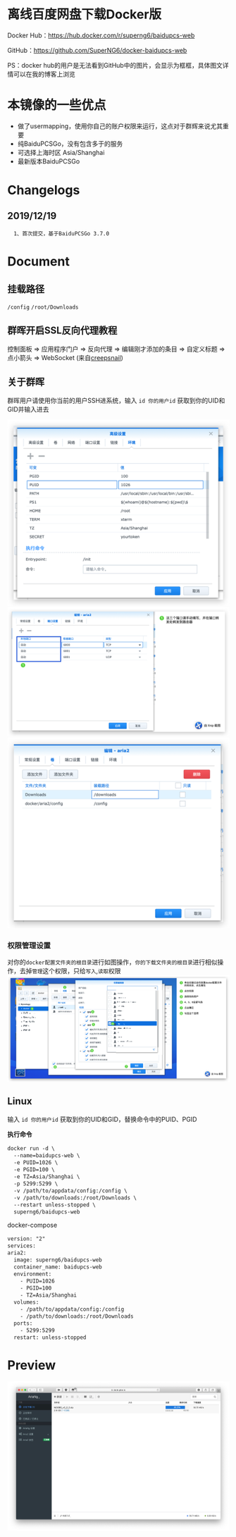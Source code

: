 # 离线百度网盘下载Docker版
Docker Hub：https://hub.docker.com/r/superng6/baidupcs-web

GitHub：https://github.com/SuperNG6/docker-baidupcs-web


PS：docker hub的用户是无法看到GitHub中的图片，会显示为框框，具体图文详情可以在我的博客上浏览

# 本镜像的一些优点
- 做了usermapping，使用你自己的账户权限来运行，这点对于群辉来说尤其重要
- 纯BaiduPCSGo，没有包含多于的服务
- 可选择上海时区 Asia/Shanghai
- 最新版本BaiduPCSGo


# Changelogs
## 2019/12/19

      1、首次提交，基于BaiduPCSGo 3.7.0

# Document

## 挂载路径
``/config`` ``/root/Downloads``
## 群晖开启SSL反向代理教程
控制面板 => 应用程序门户 => 反向代理 => 编辑刚才添加的条目 => 自定义标题 => 点小箭头 => WebSocket (来自[creepsnail](https://github.com/creepsnail))



## 关于群晖

群晖用户请使用你当前的用户SSH进系统，输入 ``id 你的用户id`` 获取到你的UID和GID并输入进去

![](https://github.com/SuperNG6/pic/blob/master/aria2/Xnip2019-12-06_21-12-22.png)
![](https://github.com/SuperNG6/pic/blob/master/aria2/Xnip2019-09-27_19-19-02.png)
![](https://github.com/SuperNG6/pic/blob/master/aria2/Xnip2019-09-27_19-20-03.png)

### 权限管理设置
对你的``docker配置文件夹的根目录``进行如图操作，``你的下载文件夹的根目录``进行相似操作，去掉``管理``这个权限，只给``写入``,``读取``权限
![](https://github.com/SuperNG6/pic/blob/master/aria2/Xnip2019-12-07_10-35-24.png)


## Linux

输入 ``id 你的用户id`` 获取到你的UID和GID，替换命令中的PUID、PGID

__执行命令__
````
docker run -d \
  --name=baidupcs-web \
  -e PUID=1026 \
  -e PGID=100 \
  -e TZ=Asia/Shanghai \
  -p 5299:5299 \
  -v /path/to/appdata/config:/config \
  -v /path/to/downloads:/root/Downloads \
  --restart unless-stopped \
  superng6/baidupcs-web
  ````
docker-compose  
  ````
version: "2"
services:
  aria2:
    image: superng6/baidupcs-web
    container_name: baidupcs-web
    environment:
      - PUID=1026
      - PGID=100
      - TZ=Asia/Shanghai
    volumes:
      - /path/to/appdata/config:/config
      - /path/to/downloads:/root/Downloads
    ports:
      - 5299:5299
    restart: unless-stopped 
````

# Preview
![](https://github.com/SuperNG6/pic/blob/master/aria2/Xnip2019-09-27_20-23-40.png)
